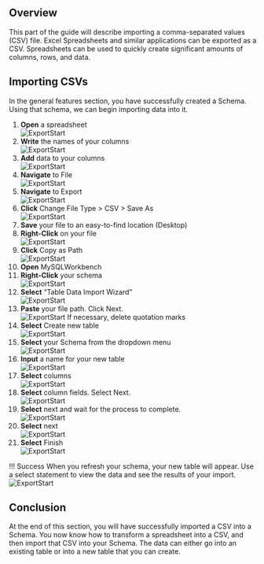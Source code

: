 ## Overview

This part of the guide will describe importing a comma-separated values (CSV) file. Excel Spreadsheets and similar applications can be exported as a CSV. Spreadsheets can be used to quickly create significant amounts of columns, rows, and data.

## Importing CSVs

In the general features section, you have successfully created a Schema. Using that schema, we can begin importing data into it.

1. **Open** a spreadsheet<br>
![ExportStart](./images/CSVSpreadsheet.jpg)
2. **Write** the names of your columns<br>
![ExportStart](./images/CSVColumnNames.jpg)
3. **Add** data to your columns<br>
![ExportStart](./images/CSVColumnData.jpg)
4. **Navigate** to File<br>
![ExportStart](./images/CSVNavFile.jpg)
5. **Navigate** to Export<br>
![ExportStart](./images/CSVNavToExport.jpg)
6. **Click** Change File Type > CSV > Save As<br>
![ExportStart](./images/CSVSaveFileType.jpg)
7. **Save** your file to an easy-to-find location (Desktop)
8. **Right-Click** on your file<br>
![ExportStart](./images/CSVIcon.jpg)
9. **Click** Copy as Path<br>
![ExportStart](./images/CSVCopyAsPath.jpg)
10. **Open** MySQLWorkbench
11. **Right-Click** your schema<br>
![ExportStart](./images/CSVRClickSchema.jpg)
12. **Select** “Table Data Import Wizard”<br>
![ExportStart](./images/CSVImportWIzard.jpg)
13. **Paste** your file path. Click Next.<br>
![ExportStart](./images/CSVPasteFilePath.jpg)
    If necessary, delete quotation marks  
14. **Select** Create new table<br>
![ExportStart](./images/CSVCreateNewTable.jpg)
15. **Select** your Schema from the dropdown menu<br>
![ExportStart](./images/CSVSelectSchema.jpg)
16. **Input** a name for your new table<br>
![ExportStart](./images/CSVInputTableName.jpg)
17. **Select** columns<br>
![ExportStart](./images/CSVSelectColumns.jpg)
18. **Select** column fields. Select Next.<br>
![ExportStart](./images/CSVSelectColumnFields.jpg)
19. **Select** next and wait for the process to complete.<br>
![ExportStart](./images/CSVFinishNext.jpg)
20. **Select** next<br>
![ExportStart](./images/CSVFinishResults.jpg)
21. **Select** Finish<br>
![ExportStart](./images/CSVFinishFinal.jpg)

!!! Success
    When you refresh your schema, your new table will appear. Use a select statement to view the data and see the results of your import.<br>
    ![ExportStart](./images/CSVOutcome.jpg)

## Conclusion

At the end of this section, you will have successfully imported a CSV into a Schema. You now know how to transform a spreadsheet into a CSV, and then import that CSV into your Schema. The data can either go into an existing table or into a new table that you can create.
